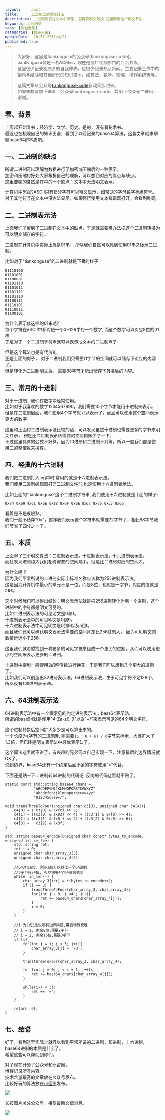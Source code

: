 ```yaml
---  
layout:     post  
title:      二进制上的明文算法
description: 二进制想要在文本中储存, 就需要明文转换,这里聊聊这个明文算法.       
keywords: 后台服务  
tags: [后台服务]  
categories: [程序人生]  
updateData:  20:57 2017/4/21  
published: true  
---  
```

  
  
>   
> 大家好，这里是tiankonguse的公众号(tiankonguse-code)。    
> tiankonguse曾是一名ACMer，现在是鹅厂视频部门的后台开发。    
> 这里很少记录程序员的自我修养，也很少记录热点新闻，主要记录工作中的架构与经验和其他好玩的知识技术，如算法，数学，物理，操作系统等等。   
>      
> 这篇文章从公众号[tiankonguse-code](http://mp.weixin.qq.com/s/kjuZuB6l80e49rP_cJEr_g)自动同步过来。    
> 如果转载请加上署名：公众号tiankonguse-code，并附上公众号二维码，谢谢。    
>    
  

## 零、背景


上周起开始看书：经济学、文学、历史。是的，没有看技术书。  
最近也在梳理自己的知识图谱，看到了以前记录的base64算法，这篇文章就来聊聊base64的本质吧。  



## 一、二进制的缺点

所谓二进制可以理解为数据进行了加密或压缩后的一种表示。  
加密和压缩的好处大家根据自己的理解，可以想到对应的优点与缺点。  
这里要聊的自然是其中的一个缺点：文本中无法明文表示。  


计算机中8位的ASCII只有部分字符可以明文显示，如常见的字母数字标点符号。  
对于其他符号在文本中没办法显示，如果强行使用文本编辑器打开，会看到乱码。  


## 二、二进制表示法

上面我们了解到了二进制在文本中的缺点，于是就需要想办法把这个二进制转换为可以明文储存的字符。  


二进制在计算机中实际上就是01串， 所以我们自然可以想到使用01串来标示二进制。  


比如对于"tiankonguse"的二进制就是下面的样子:  


```
01110100
01101001
01100001
01101110
01101011
01101111
01101110
01100111
01110101
01110011
01100101
```

为什么表示成这样的01串呢?  
每个字符在ASCII中都对应一个0~126中的一个数字, 而这个数字可以对应8位的01串.  
于是对于一个二进制字符串就可以表示成文本的二进制串了.  


但是这个算法也是有代价的。  
还是上面的例子， 对于二进制我们只需要11字节的空间就可以储存下对应的内容了。  
但是转化为二进制明文后， 需要88字节才能出储存下转换后的内容。  



## 三、常用的十进制

对于十进制，我们在数字中经常使用。  
比如对于我喜欢的数字1234567890，我们需要10个字节才能用十进制来表示。  
但是在二进制里面，我们使用4个字节就可以表示了，而且可以使用这个空间表示更大的数字。   


这里和上面的二进制表示法比较的话，可以发现虽然十进制也需要更多的字节来明文显示， 但是比二进制表示法需要的空间稍微少了一下。  
不过这里具体的公式不好算，因为10进制和二进制不对等，所以一般我们都是使用二的整倍数来换算。    


## 四、经典的十六进制


我们把二进制打入log中时,常用的就是十六进制表示法。  
我们使用二进制编辑器打开二进制文件时,也是使用十六进制表示法。  


比如上面的"tiankonguse"这个二进制字符串, 我们使用十六进制就是下面的样子:  

```
0x74 0x69 0x61 0x6E 0x6B 0x6F 0x6E 0x67 0x75 0x73 0x65
```

看着是不是很眼熟。  
我们一般不储存"0x"，这样我们表示这个字符串就需要22字节了，相比88字节我们节省了四分之一了。  



## 五、本质

上面聊了三个明文算法：二进制表示法，十进制表示法，十六进制表示法。  
而且发现进制越大我们相对需要的空间越小，但是比二进制对应的空间大。  

为什么呢？  
因为我们平常所说的二进制实际上标准名称应该称为256进制表示法。  
这是因为计算机中最小的单元不是一位，而是8位，也就是一字节，对应的值就是256。  


这个时候我们可以得出结论：明文表示法就是把256进制转化为另一个进制，这个进制中的字符都是明文可见的。  
比如二进制表示法的可见明文是0和1。  
十进制表示法中的可见明文是0到9。  
十六进制表示法中可见明文是0到9以及a到f。  
而且我们还可以确认明文表示法需要的空间肯定比256进制大， 因为可见明文的数量远远小于256。  


这里我们就希望找到一种更多的可见字符来组成一个更大的进制，从而可以使用更小的空间来表示更多的二进制。  


十进制中提到一般使用2的整倍数进行换算，于是我们可以想到几个更大的进制了。  
比如我们可以创造出32进制表示法，64进制表示法，由于可见字符不足128个，所以没有128进制表示法。  


## 六、64进制表示法


64进制表示法中有一个很常见的约定进制表示法：base64表示法.  
所谓的base64就是使用"A-Za-z0-9"以及"+/"来表示可见的64个明文字符.  


这个进制转换后空间扩大多少是可以算出来的。  
一个长度为`L`字节的二进制传, 则需要`(L * 8 + 6) / 6`字节来标示，大概扩大了1.3倍，但已经是明文表示法中最优表示法了。  

这个算法这里就不讲了，有兴趣的兄弟可以自己实现一下，注意最后的边界情况就OK了。  
说到边界，base64还有一个约定后面不足的字符使用"="代替。  


下面还是贴一下二进制转64进制的代码吧, 反向的代码这里就不贴了。    

```
static const std::string base64_chars = 
             "ABCDEFGHIJKLMNOPQRSTUVWXYZ"
             "abcdefghijklmnopqrstuvwxyz"
             "0123456789+/";

void transThreeToFour(unsigned char c3[3], unsigned char c4[4]){
    c4[0] = ( c3[0] & 0xfc) >> 2;
    c4[1] = ((c3[0] & 0x03) << 4) + ((c3[1] & 0xf0) >> 4);
    c4[2] = ((c3[1] & 0x0f) << 2) + ((c3[2] & 0xc0) >> 6);
    c4[3] =   c3[2] & 0x3f;
}
             
std::string base64_encode(unsigned char const* bytes_to_encode, unsigned int in_len) {
    std::string ret;
    int i = 0;
    unsigned char char_array_3[3];
    unsigned char char_array_4[4];

    //64对应6位, 所以6位可以转化一个64进制
    //3字节有24位, 可以使用4个64进制表示
    while (in_len--) {
        char_array_3[i++] = *(bytes_to_encode++);
        if (i == 3) {
            transThreeToFour(char_array_3, char_array_4);
            for(int j = 0; j <4 ; j++){
                ret += base64_chars[char_array_4[j]];
            }
            i = 0;
        }
    }

    //i 为1或2是说明有边界问题,需要特殊梳理
    // i = 1, 剩余8位,需要2字节
    // i = 2, 剩余16位,需要3字节
    if (i){
        for(int j = i; j < 3; j++){
            char_array_3[j] = '\0';
        }
        
        transThreeToFour(char_array_3, char_array_4);
        
        for (int j = 0; j < i + 1; j++){
            ret += base64_chars[char_array_4[j]];
        }

        while(i++ < 3){
            ret += '=';
        }
    }

    return ret;
}
```


## 七、结语


好了，看到这里实际上就可以看到平常所说的二进制，10进制，十六进制，base64进制的本质是什么了。  
希望这些可以帮助到你们。  



对了现在开通了公众号和小密圈。  
博客记录所有内容。  
技术含量最高的文章放在公众号发布。  
比较好玩的算法放在[小密圈](https://wx.xiaomiquan.com/mweb/views/joingroup/join_group.html?group_id=281548515451&secret=r0krqw9fw0at24vxjxo1uo4k0h4lfe47&extra=d67ce0c25ec91252b3af846a10154c9e9d4cb50c763fee178acd68cd2c2e09ee)发布。  


![](/images/suanfa_xiaomiquan.jpg)  
  
  
长按图片关注公众号，接受最新文章消息。   
  
![](/images/weixin-50cm.jpg)  
  
  
  
